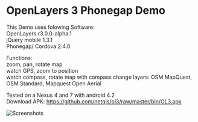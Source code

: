 # OpenLayers 3 Phonegap Demo

This Demo uses folowing Software:  
OpenLayers r3.0.0-alpha.1  
jQuery mobile 1.3.1  
Phonegap/ Cordova 2.4.0  

Functions:  
zoom, pan, rotate map  
watch GPS, zoom to position  
watch compass, rotate map with compass 
change layers: OSM MapQuest, OSM Standard, Mapquest Open Aerial  

Tested on a Nexus 4 and 7 with android 4.2  
Download APK: https://github.com/netgis/ol3/raw/master/bin/OL3.apk  

![Screenshots](http://www.gismobile.de/ol3/screenshot/screen.png)  
